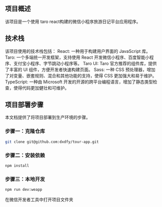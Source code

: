 ## 项目概述

该项目是一个使用 taro react构建的微信小程序旅游日记平台应用程序。

## 技术栈

该项目使用的技术栈包括：
React: 一种用于构建用户界面的 JavaScript 库。
Taro: 一个多端统一开发框架，支持使用 React 开发微信小程序、百度智能小程序、支付宝小程序、字节跳动小程序等。
Taro UI: Taro 官方推荐的组件库，提供了丰富的 UI 组件，方便开发者快速构建页面。
Sass: 一种 CSS 预处理器，增加了对变量、嵌套规则、混合和其他功能的支持，使得 CSS 更加强大和易于维护。
TypeScript: 一种由 Microsoft 开发的开源的跨平台编程语言，增加了静态类型检查，使得代码更加健壮和可维护。

## 项目部署步骤

本文档提供了将项目部署到生产环境的步骤。

### 步骤一：克隆仓库

```bash
git clone git@github.com:dxdfy/tour-app.git
```
### 步骤二：安装依赖
```bash
npm install
```
### 步骤三：本地开发
```bash
npm run dev:weapp
```
在微信开发者工具中打开项目文件夹